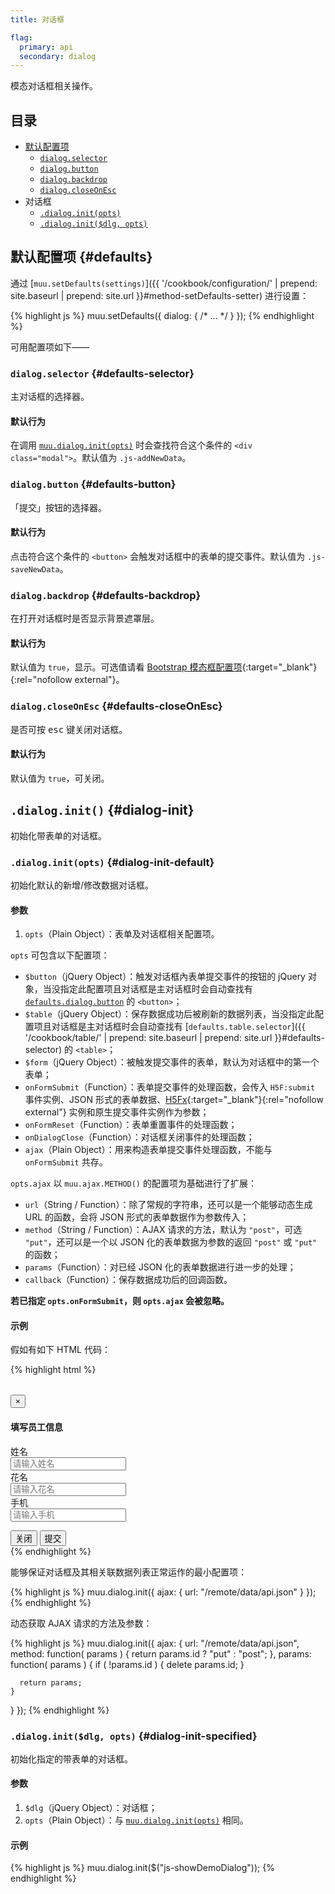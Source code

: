 ```yaml
---
title: 对话框

flag:
  primary: api
  secondary: dialog
---
```


模态对话框相关操作。

## 目录

* [默认配置项](#defaults)
  * [`dialog.selector`](#defaults-selector)
  * [`dialog.button`](#defaults-button)
  * [`dialog.backdrop`](#defaults-backdrop)
  * [`dialog.closeOnEsc`](#defaults-closeOnEsc)
* 对话框
  * [`.dialog.init(opts)`](#dialog-init-default)
  * [`.dialog.init($dlg, opts)`](#dialog-init-specified)

## 默认配置项 {#defaults}

通过 [`muu.setDefaults(settings)`]({{ '/cookbook/configuration/' | prepend: site.baseurl | prepend: site.url }}#method-setDefaults-setter) 进行设置：

{% highlight js %}
muu.setDefaults({
  dialog: {
    /* ... */
  }
});
{% endhighlight %}

可用配置项如下——

### `dialog.selector` {#defaults-selector}

主对话框的选择器。

#### 默认行为

在调用 [`muu.dialog.init(opts)`](#dialog-init-default) 时会查找符合这个条件的 `<div class="modal">`。默认值为 `.js-addNewData`。

### `dialog.button` {#defaults-button}

「提交」按钮的选择器。

#### 默认行为

点击符合这个条件的 `<button>` 会触发对话框中的表单的提交事件。默认值为 `.js-saveNewData`。

### `dialog.backdrop` {#defaults-backdrop}

在打开对话框时是否显示背景遮罩层。

#### 默认行为

默认值为 `true`，显示。可选值请看 [Bootstrap 模态框配置项](https://getbootstrap.com/docs/3.3/javascript/#modals-options){:target="_blank"}{:rel="nofollow external"}。

### `dialog.closeOnEsc` {#defaults-closeOnEsc}

是否可按 <kbd>esc</kbd> 键关闭对话框。

#### 默认行为

默认值为 `true`，可关闭。

## `.dialog.init()` {#dialog-init}

初始化带表单的对话框。

### `.dialog.init(opts)` {#dialog-init-default}

初始化默认的新增/修改数据对话框。

#### 参数

1. `opts`（Plain Object）：表单及对话框相关配置项。

`opts` 可包含以下配置项：

* `$button`（jQuery Object）：触发对话框內表单提交事件的按钮的 jQuery 对象，当没指定此配置项且对话框是主对话框时会自动查找有 [`defaults.dialog.button`](#defaults-button) 的 `<button>`；
* `$table`（jQuery Object）：保存数据成功后被刷新的数据列表，当没指定此配置项且对话框是主对话框时会自动查找有 [`defaults.table.selector`]({{ '/cookbook/table/' | prepend: site.baseurl | prepend: site.url }}#defaults-selector) 的 `<table>`；
* `$form`（jQuery Object）：被触发提交事件的表单，默认为对话框中的第一个表单；
* `onFormSubmit`（Function）：表单提交事件的处理函数，会传入 `H5F:submit` 事件实例、JSON 形式的表单数据、[H5Fx](https://ourai.github.io/H5Fx/){:target="_blank"}{:rel="nofollow external"} 实例和原生提交事件实例作为参数；
* `onFormReset`（Function）：表单重置事件的处理函数；
* `onDialogClose`（Function）：对话框关闭事件的处理函数；
* `ajax`（Plain Object）：用来构造表单提交事件处理函数，不能与 `onFormSubmit` 共存。

`opts.ajax` 以 `muu.ajax.METHOD()` 的配置项为基础进行了扩展：

* `url`（String / Function）：除了常规的字符串，还可以是一个能够动态生成 URL 的函数，会将 JSON 形式的表单数据作为参数传入；
* `method`（String / Function）：AJAX 请求的方法，默认为 `"post"`，可选 `"put"`，还可以是一个以 JSON 化的表单数据为参数的返回 `"post"` 或 `"put"` 的函数；
* `params`（Function）：对已经 JSON 化的表单数据进行进一步的处理；
* `callback`（Function）：保存数据成功后的回调函数。

**若已指定 `opts.onFormSubmit`，则 `opts.ajax` 会被忽略。**

#### 示例

假如有如下 HTML 代码：

{% highlight html %}
<!-- 员工信息数据列表 -->
<table class="js-showDataTable"></table>

<!-- 编辑员工信息对话框 -->
<div class="modal fade js-addNewData">
  <div class="modal-dialog">
    <div class="modal-content">
      <div class="modal-header">
        <button type="button" class="close" data-dismiss="modal"><span>&times;</span></button>
        <h4 class="modal-title">填写员工信息</h4>
      </div>
      <div class="modal-body">
        <form class="form-horizontal">
          <div class="form-group">
            <label class="control-label col-sm-3 is-required">姓名</label>
            <div class="col-sm-9"><input type="text" class="form-control input-sm" name="name" required data-h5f-label="姓名" placeholder="请输入姓名" required></div>
          </div>
          <div class="form-group">
            <label class="control-label col-sm-3 is-required">花名</label>
            <div class="col-sm-9"><input type="text" class="form-control input-sm" name="nickname" required data-h5f-label="花名" placeholder="请输入花名"></div>
          </div>
          <div class="form-group">
            <label class="control-label col-sm-3">手机</label>
            <div class="col-sm-9"><input type="text" class="form-control input-sm" name="mobile" data-h5f-label="手机" placeholder="请输入手机"></div>
          </div>
          <input type="hidden" name="id" value="">
        </form>
      </div>
      <div class="modal-footer">
        <button type="button" class="btn btn-default" data-dismiss="modal">关闭</button>
        <button type="button" class="btn btn-primary js-saveNewData">提交</button>
      </div>
    </div>
  </div>
</div>
{% endhighlight %}

能够保证对话框及其相关联数据列表正常运作的最小配置项：

{% highlight js %}
muu.dialog.init({
  ajax: {
    url: "/remote/data/api.json"
  }
});
{% endhighlight %}

动态获取 AJAX 请求的方法及参数：

{% highlight js %}
muu.dialog.init({
  ajax: {
    url: "/remote/data/api.json",
    method: function( params ) {
      return params.id ? "put" : "post";
    },
    params: function( params ) {
      if ( !params.id ) {
        delete params.id;
      }

      return params;
    }
  }
});
{% endhighlight %}

### `.dialog.init($dlg, opts)` {#dialog-init-specified}

初始化指定的带表单的对话框。

#### 参数

1. `$dlg`（jQuery Object）：对话框；
2. `opts`（Plain Object）：与 [`muu.dialog.init(opts)`](#dialog-init-default) 相同。

#### 示例

{% highlight js %}
muu.dialog.init($("js-showDemoDialog"));
{% endhighlight %}
